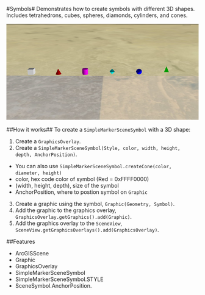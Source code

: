#Symbols#
Demonstrates how to create symbols with different 3D shapes. Includes tetrahedrons, cubes, spheres, diamonds, cylinders, and cones.

![](Symbols.png)

##How it works##
To create a `SimpleMarkerSceneSymbol` with a 3D shape:

1. Create a `GraphicsOverlay`.
2. Create a `SimpleMarkerSceneSymbol(Style, color, width, height, depth, AnchorPosition)`.
  - You can also use `SimpleMarkerSceneSymbol.createCone(color, diameter, height)`
  - color, hex code color of symbol (Red = 0xFFFF0000)
  - (width, height, depth), size of the symbol
  - AnchorPosition, where to postion symbol on `Graphic`
3. Create a graphic using the symbol, `Graphic(Geometry, Symbol)`.
4. Add the graphic to the graphics overlay, `GraphicsOverlay.getGraphics().add(Graphic)`.
5. Add the graphics overlay to the `SceneView`, `SceneView.getGraphicsOverlays().add(GraphicsOverlay)`.

##Features
- ArcGISScene
- Graphic
- GraphicsOverlay
- SimpleMarkerSceneSymbol
- SimpleMarkerSceneSymbol.STYLE
- SceneSymbol.AnchorPosition.
